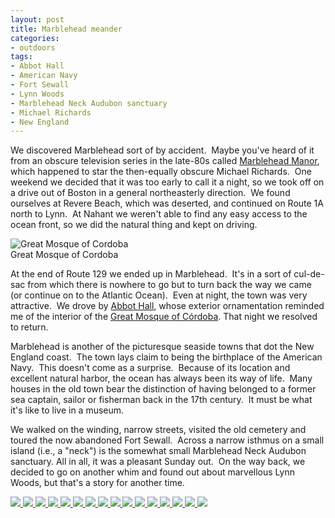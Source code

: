 ```yaml
---
layout: post
title: Marblehead meander
categories:
- outdoors
tags:
- Abbot Hall
- American Navy
- Fort Sewall
- Lynn Woods
- Marblehead Neck Audubon sanctuary
- Michael Richards
- New England
---
```

We discovered Marblehead sort of by accident.  Maybe you've heard of it from an obscure television series in the late-80s called [Marblehead Manor](http://en.wikipedia.org/wiki/Marblehead_Manor), which happened to star the then-equally obscure Michael Richards.  One weekend we decided that it was too early to call it a night, so we took off on a drive out of Boston in a general northeasterly direction.  We found ourselves at Revere Beach, which was deserted, and continued on Route 1A north to Lynn.  At Nahant we weren't able to find any easy access to the ocean front, so we did the natural thing and kept on driving.

<img src="http://yentran.isamonkey.org/gallery/images/CordobaGreatMosque-300x223.jpg" alt="Great Mosque of Cordoba" />
<figcaption>Great Mosque of Cordoba</figcaption>

At the end of Route 129 we ended up in Marblehead.  It's in a sort of cul-de-sac from which there is nowhere to go but to turn back the way we came (or continue on to the Atlantic Ocean).  Even at night, the town was very attractive.  We drove by [Abbot Hall](http://en.wikipedia.org/wiki/Abbot_Hall_(Marblehead,_Massachusetts)), whose exterior ornamentation reminded me of the interior of the [Great Mosque of Córdoba](http://en.wikipedia.org/wiki/Cathedral%E2%80%93Mosque_of_C%C3%B3rdoba). That night we resolved to return.

Marblehead is another of the picturesque seaside towns that dot the New England coast.  The town lays claim to being the birthplace of the American Navy.  This doesn't come as a surprise.  Because of its location and excellent natural harbor, the ocean has always been its way of life.  Many houses in the old town bear the distinction of having belonged to a former sea captain, sailor or fisherman back in the 17th century.  It must be what it's like to live in a museum.

We walked on the winding, narrow streets, visited the old cemetery and toured the now abandoned Fort Sewall.  Across a narrow isthmus on a small island (i.e., a "neck") is the somewhat small Marblehead Neck Audubon sanctuary. All in all, it was a pleasant Sunday out.  On the way back, we decided to go on another whim and found out about marvellous Lynn Woods, but that's a story for another time.

<!-- Darkbox -->
<div class="darkbox">
<a href="http://yentran.isamonkey.org/gallery/marblehead/dsc_0001.jpg" data-darkbox="marblehead">
  <img src="http://yentran.isamonkey.org/gallery/marblehead/thumbs/dsc_0001.jpg" />
</a>
<a href="http://yentran.isamonkey.org/gallery/marblehead/dsc_0003.jpg" data-darkbox="marblehead">
  <img src="http://yentran.isamonkey.org/gallery/marblehead/thumbs/dsc_0003.jpg" />
</a>
<a href="http://yentran.isamonkey.org/gallery/marblehead/dsc_0004.jpg" data-darkbox="marblehead">
  <img src="http://yentran.isamonkey.org/gallery/marblehead/thumbs/dsc_0004.jpg" />
</a>
<a href="http://yentran.isamonkey.org/gallery/marblehead/dsc_0014.jpg" data-darkbox="marblehead">
  <img src="http://yentran.isamonkey.org/gallery/marblehead/thumbs/dsc_0014.jpg" />
</a>
<a href="http://yentran.isamonkey.org/gallery/marblehead/dsc_0017.jpg" data-darkbox="marblehead">
  <img src="http://yentran.isamonkey.org/gallery/marblehead/thumbs/dsc_0017.jpg" />
</a>
<a href="http://yentran.isamonkey.org/gallery/marblehead/dsc_0023.jpg" data-darkbox="marblehead">
  <img src="http://yentran.isamonkey.org/gallery/marblehead/thumbs/dsc_0023.jpg" />
</a>
<a href="http://yentran.isamonkey.org/gallery/marblehead/dsc_6115.jpg" data-darkbox="marblehead">
  <img src="http://yentran.isamonkey.org/gallery/marblehead/thumbs/dsc_6115.jpg" />
</a>
<a href="http://yentran.isamonkey.org/gallery/marblehead/dsc_6118.jpg" data-darkbox="marblehead">
  <img src="http://yentran.isamonkey.org/gallery/marblehead/thumbs/dsc_6118.jpg" />
</a>
<a href="http://yentran.isamonkey.org/gallery/marblehead/dsc_6119.jpg" data-darkbox="marblehead">
  <img src="http://yentran.isamonkey.org/gallery/marblehead/thumbs/dsc_6119.jpg" />
</a>
<a href="http://yentran.isamonkey.org/gallery/marblehead/dsc_6126.jpg" data-darkbox="marblehead">
  <img src="http://yentran.isamonkey.org/gallery/marblehead/thumbs/dsc_6126.jpg" />
</a>
<a href="http://yentran.isamonkey.org/gallery/marblehead/dsc_6134.jpg" data-darkbox="marblehead">
  <img src="http://yentran.isamonkey.org/gallery/marblehead/thumbs/dsc_6134.jpg" />
</a>
<a href="http://yentran.isamonkey.org/gallery/marblehead/dsc_6137.jpg" data-darkbox="marblehead">
  <img src="http://yentran.isamonkey.org/gallery/marblehead/thumbs/dsc_6137.jpg" />
</a>
<a href="http://yentran.isamonkey.org/gallery/marblehead/dsc_6142.jpg" data-darkbox="marblehead">
  <img src="http://yentran.isamonkey.org/gallery/marblehead/thumbs/dsc_6142.jpg" />
</a>
<a href="http://yentran.isamonkey.org/gallery/marblehead/dsc_6145.jpg" data-darkbox="marblehead">
  <img src="http://yentran.isamonkey.org/gallery/marblehead/thumbs/dsc_6145.jpg" />
</a>
<a href="http://yentran.isamonkey.org/gallery/marblehead/dsc_6147.jpg" data-darkbox="marblehead">
  <img src="http://yentran.isamonkey.org/gallery/marblehead/thumbs/dsc_6147.jpg" />
</a>
<a href="http://yentran.isamonkey.org/gallery/marblehead/dsc_6149.jpg" data-darkbox="marblehead">
  <img src="http://yentran.isamonkey.org/gallery/marblehead/thumbs/dsc_6149.jpg" />
</a>

</div>
<!-- End darkbox -->